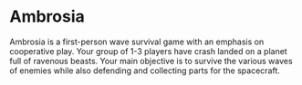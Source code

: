 # Ambrosia
Ambrosia is a first-person wave survival game with an emphasis on cooperative play. Your group of 1-3 players have crash landed on a planet full of ravenous beasts. Your main objective is to survive the various waves of enemies while also defending and collecting parts for the spacecraft.
